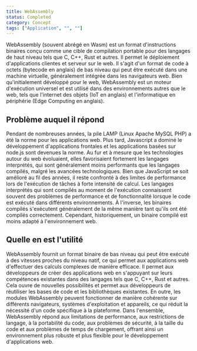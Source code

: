 ```yaml
---
title: WebAssembly
status: Completed
category: Concept
tags: ["Application", "", ""]
---
```


WebAssembly (souvent abrégé en Wasm) est un format d'instructions binaires conçu comme une cible de compilation portable pour des langages de haut niveau tels que C, C++, Rust et autres. Il permet le déploiement d'applications clientes et serveur sur le web.
Il s'agit d'un format de code à octets (bytecode en anglais) de bas niveau qui peut être exécuté dans une machine virtuelle, généralement intégrée dans les navigateurs web. Bien qu'initialement développé pour le web, WebAssembly est un moteur d'exécution universel et est utilisé dans des environnements autres que le web, tels que l'internet des objets (IoT en anglais) et l'informatique en périphérie (Edge Computing en anglais).

## Problème auquel il répond

Pendant de nombreuses années, la pile LAMP (Linux Apache MySQL PHP) a été la norme pour les applications web. Plus tard, Javascript a dominé le développement d'applications frontales et les applications basées sur node.js sont devenues la norme. Au fur et à mesure que les technologies autour du web évoluaient, elles favorisaient fortement les langages interprétés, qui sont généralement moins performants que les langages compilés, malgré les avancées technologiques.
Bien que JavaScript se soit amélioré au fil des années, il reste confronté à des limites de performance lors de l'exécution de tâches à forte intensité de calcul.
Les langages interprétés qui sont compilés au moment de l'exécution connaissent souvent des problèmes de performance et de fonctionnalité lorsque le code est exécuté dans différents environnements. À l'inverse, les binaires compilés s'exécutent généralement de la même manière tant qu'ils ont été compilés correctement. Cependant, historiquement, un binaire compilé est moins adapté à l'environnement web.

## Quelle en est l'utilité

WebAssembly fournit un format binaire de bas niveau qui peut être exécuté à des vitesses proches du niveau natif, ce qui permet aux applications web d'effectuer des calculs complexes de manière efficace.
Il permet aux développeurs de créer des applications web en s'appuyant sur leurs compétences existantes dans des langages tels que C, C++, Rust et autres.
Cela ouvre de nouvelles possibilités et permet aux développeurs de réutiliser les bases de code et les bibliothèques existantes.
En outre, les modules WebAssembly peuvent fonctionner de manière cohérente sur différents navigateurs, systèmes d'exploitation et appareils, ce qui réduit la nécessité d'un code spécifique à la plateforme.
Dans l'ensemble, WebAssembly répond aux limitations de performance, aux restrictions de langage, à la portabilité du code, aux problèmes de sécurité, à la taille du code et aux problèmes de temps de chargement, offrant ainsi un environnement plus robuste et plus flexible pour le développement d'applications web.
